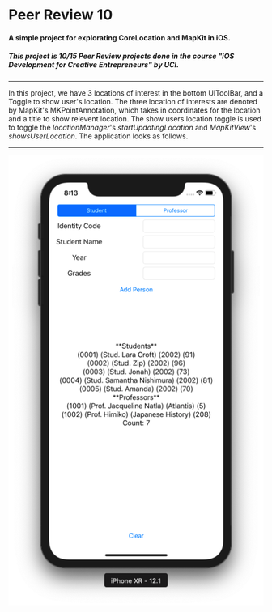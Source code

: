 # Peer Review 10
#### A simple project for explorating CoreLocation and MapKit in iOS.
##### This project is 10/15 Peer Review projects done in the course \"iOS Development for Creative Entrepreneurs\" by UCI.

---
In this project, we have 3 locations of interest in the bottom UIToolBar, and a Toggle to show user's location.
The three location of interests are denoted by MapKit's MKPointAnnotation, which takes in coordinates for the location and a title to show relevent location.
The show users location toggle is used to toggle the *locationManager*'s *startUpdatingLocation* and *MapKitView*'s *showsUserLocation*. 
The application looks as follows.
___
![PeerReview10](https://github.com/Ananta11/PeerReview8/raw/master/Common/Screenshot.png)
